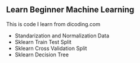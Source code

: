 ## Learn Beginner Machine Learning

This is code I learn from dicoding.com 

- Standarization and Normalization Data
- Sklearn Train Test Split
- Sklearn Cross Validation Split
- Sklearn Decision Tree
